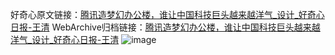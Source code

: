 好奇心原文链接：[腾讯造梦幻办公楼，谁让中国科技巨头越来越洋气_设计_好奇心日报-王清](https://www.qdaily.com/articles/1961.html)
WebArchive归档链接：[腾讯造梦幻办公楼，谁让中国科技巨头越来越洋气_设计_好奇心日报-王清](http://web.archive.org/web/20181001161039/http://www.qdaily.com:80/articles/1961.html)
![image](http://ww3.sinaimg.cn/large/007d5XDply1g3v4lkjsokj30u08m3b2a)